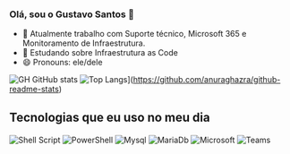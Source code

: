 ### Olá, sou o Gustavo Santos 👋

- 🔭 Atualmente trabalho com Suporte técnico, Microsoft 365 e Monitoramento de Infraestrutura.
- 🌱 Estudando sobre Infraestrutura as Code
- 😄 Pronouns: ele/dele

![GH GitHub stats](https://github-readme-stats.vercel.app/api?username=gh-santos&show_icons=true&theme=dark&count_private=true)
![Top Langs](https://github-readme-stats.vercel.app/api/top-langs/?username=gh-santos&langs_count=5)](https://github.com/anuraghazra/github-readme-stats)

## Tecnologias que eu uso no meu dia

<div style="display: inline_block">
  <img align="center" alt="Shell Script" src="https://img.shields.io/badge/Shell_Script-121011?style=for-the-badge&logo=gnu-bash&logoColor=white" />
  <img align="center" alt="PowerShell" src="https://img.shields.io/badge/Powershell-2CA5E0?style=for-the-badge&logo=powershell&logoColor=white" />
  <img align="center" alt="Mysql" src="https://img.shields.io/badge/MySQL-00000F?style=for-the-badge&logo=mysql&logoColor=white" />
  <img align="center" alt="MariaDb" src="https://img.shields.io/badge/MariaDB-003545?style=for-the-badge&logo=mariadb&logoColor=white" />
  <img align="center" alt="Microsoft" src="https://img.shields.io/badge/Microsoft-666666?style=for-the-badge&logo=microsoft&logoColor=white" />
  <img align="center" alt="Teams" src="https://img.shields.io/badge/Microsoft_Teams-6264A7?style=for-the-badge&logo=microsoft-teams&logoColor=white" />
  
</div><br/>

